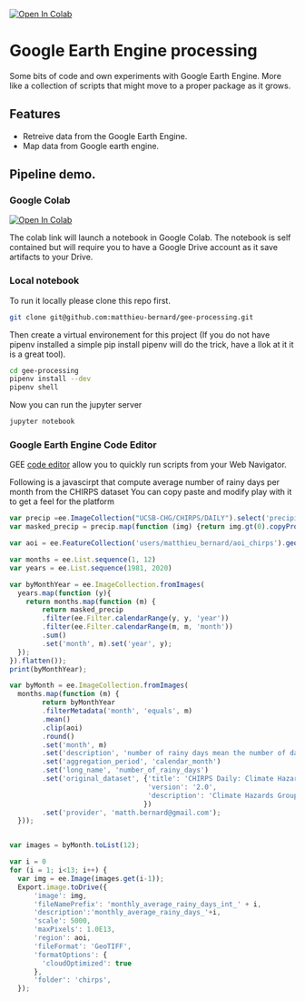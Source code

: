[![Open In Colab](https://colab.research.google.com/assets/colab-badge.svg)](https://colab.research.google.com/github/matthieu-bernard/gee-processing/blob/main/notebooks/chirps_processing_colab.ipynb)

# Google Earth Engine processing

Some bits of code and own experiments with Google Earth Engine.
More like a collection of scripts that might move to a proper package as it grows.


## Features

 - Retreive data from the Google Earth Engine.
 - Map data from Google earth engine.


## Pipeline demo.


### Google Colab

[![Open In Colab](https://colab.research.google.com/assets/colab-badge.svg)](https://colab.research.google.com/github/matthieu-bernard/gee-processing/blob/main/notebooks/chirps_processing_colab.ipynb)

The colab link will launch a notebook in Google Colab.
The notebook is self contained but will require you to have a Google Drive account as it save artifacts to your Drive.


### Local notebook

To run it locally please clone this repo first.

```bash
git clone git@github.com:matthieu-bernard/gee-processing.git
```

Then create a virtual environement for this project (If you do not have pipenv installed a simple pip install pipenv will do the trick, have a llok at it it is a great tool).
```bash
cd gee-processing
pipenv install --dev
pipenv shell
```

Now you can run the jupyter server
```bash
jupyter notebook
```


### Google Earth Engine Code Editor

GEE [code editor](https://code.earthengine.google.com/) allow you to quickly run scripts from your Web Navigator.

Following is a javascirpt that compute average number of rainy days per month from the CHIRPS dataset
You can copy paste and modify play with it to get a feel for the platform

```javascript
var precip =ee.ImageCollection("UCSB-CHG/CHIRPS/DAILY").select('precipitation');
var masked_precip = precip.map(function (img) {return img.gt(0).copyProperties(img, img.propertyNames())});

var aoi = ee.FeatureCollection('users/matthieu_bernard/aoi_chirps').geometry();

var months = ee.List.sequence(1, 12)
var years = ee.List.sequence(1981, 2020)

var byMonthYear = ee.ImageCollection.fromImages(
  years.map(function (y){
    return months.map(function (m) {
        return masked_precip
        .filter(ee.Filter.calendarRange(y, y, 'year'))
        .filter(ee.Filter.calendarRange(m, m, 'month'))
        .sum()
        .set('month', m).set('year', y);
  });
}).flatten());
print(byMonthYear);

var byMonth = ee.ImageCollection.fromImages(
  months.map(function (m) {
        return byMonthYear
        .filterMetadata('month', 'equals', m)
        .mean()
        .clip(aoi)
        .round()
        .set('month', m)
        .set('description', 'number of rainy days mean the number of days that have non null rainfall amount over the aggregation period')
        .set('aggregation_period', 'calendar_month')
        .set('long_name', 'number_of_rainy_days')
        .set('original_dataset', {'title': 'CHIRPS Daily: Climate Hazards Group InfraRed Precipitation with Station Data (version 2.0 final',
                                  'version': '2.0',
                                  'description': 'Climate Hazards Group InfraRed Precipitation with Station data (CHIRPS)\nis a 30+ year quasi-global rainfall dataset. CHIRPS incorporates\n0.05° resolution satellite imagery with in-situ station data\nto create gridded rainfall time series for trend analysis and seasonal\ndrought monitoring.\n'
                                 })
        .set('provider', 'matth.bernard@gmail.com');
  }));


var images = byMonth.toList(12);

var i = 0
for (i = 1; i<13; i++) {
  var img = ee.Image(images.get(i-1));
  Export.image.toDrive({
      'image': img,
      'fileNamePrefix': 'monthly_average_rainy_days_int_' + i,
      'description':'monthly_average_rainy_days_'+i,
      'scale': 5000,
      'maxPixels': 1.0E13,
      'region': aoi,
      'fileFormat': 'GeoTIFF',
      'formatOptions': {
        'cloudOptimized': true
      },
      'folder': 'chirps',
  });
```


